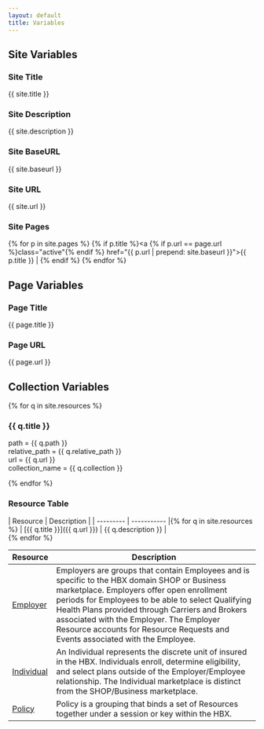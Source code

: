 ```yaml
---
layout: default
title: Variables
---
```


## Site Variables ##

### Site Title ###
{{ site.title }}

### Site Description ###
{{ site.description }}

### Site BaseURL ###
{{ site.baseurl }}

### Site URL ###
{{ site.url }}

### Site Pages ###
{% for p in site.pages %}
  {% if p.title %}<a {% if p.url == page.url %}class="active"{% endif %} href="{{ p.url | prepend: site.baseurl }}">{{ p.title }}</a> | {% endif %}
{% endfor %}

## Page Variables ##

### Page Title ###
{{ page.title }}

### Page URL ###
{{ page.url }}

## Collection Variables ##
{% for q in site.resources %}
### {{ q.title }} ###
path = {{ q.path }}<br>
relative_path = {{ q.relative_path }}<br>
url = {{ q.url }}<br>
collection_name = {{ q.collection }}<br>
<p>
{% endfor %}

### Resource Table ###

| Resource	| Description |
| --------- | ----------- |{% for q in site.resources %}
| [{{ q.title }}]({{ q.url }}) | {{ q.description }} | <br>{% endfor %}

| Resource	| Description |
| --------- | ----------- |
| [Employer](/docs/resources_employer) | Employers are groups that contain Employees and is specific to the HBX domain SHOP or Business marketplace.  Employers offer open enrollment periods for Employees to be able to select Qualifying Health Plans provided through Carriers and Brokers associated with the Employer.  The Employer Resource accounts for Resource Requests and Events associated with the Employee. | 
| [Individual](/docs/resources_individual) | An Individual represents the discrete unit of insured in the HBX.  Individuals enroll, determine eligibility, and select plans outside of the Employer/Employee relationship.  The Individual marketplace is distinct from the SHOP/Business marketplace. | 
| [Policy](/docs/resources_policy) | Policy is a grouping that binds a set of Resources together under a session or key within the HBX. |